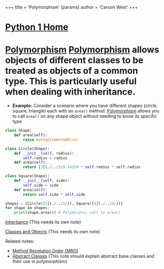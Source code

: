 +++
 title = 'Polymorphism'
[params]
	author = 'Carson West'
+++
# [Python 1 Home](./../python-1-home/)
# [Polymorphism](./../polymorphism/)  [Polymorphism](./../polymorphism/) allows objects of different classes to be treated as objects of a common type.  This is particularly useful when dealing with inheritance.

* **Example:**  Consider a scenario where you have different shapes (circle, square, triangle) each with an `area()` method.  [Polymorphism](./../polymorphism/) allows you to call `area()` on any shape object without needing to know its specific type.

```python
class Shape:
    def area(self):
        raise NotImplementedError

class Circle(Shape):
    def __init__(self, radius):
        self.radius = radius
    def area(self):
        return [3](./../3/).14159 * self.radius * self.radius

class Square(Shape):
    def __init__(self, side):
        self.side = side
    def area(self):
        return self.side * self.side

shapes = [Circle([5](./../5/)), Square([4](./../4/))]
for shape in shapes:
    print(shape.area()) # Polymorphic call to area()
```

[Inheritance](./../inheritance/)  (This needs its own note)

[Classes and Objects](./../classes-and-objects/) (This needs its own note)


Related notes:

- [Method Resolution Order (MRO)](./../method-resolution-order-(mro)/)
- [Abstract Classes](./../abstract-classes/) (This note should explain abstract base classes and their use in polymorphism)

